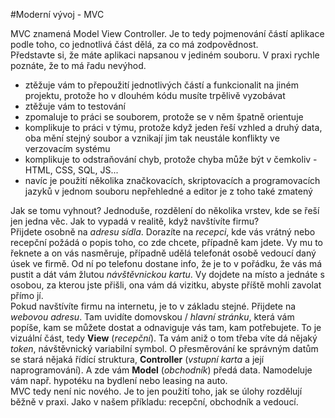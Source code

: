 #Moderní vývoj - MVC

MVC znamená Model View Controller. Je to tedy pojmenování částí aplikace podle toho, co jednotlivá část dělá, za co má zodpovědnost.
<br>
Představte si, že máte aplikaci napsanou v jediném souboru. V praxi rychle poznáte, že to má řadu nevýhod.
<br>
* ztěžuje vám to přepoužití jednotlivých částí a funkcionalit na jiném projektu, protože ho v dlouhém kódu musíte trpělivě vyzobávat
* ztěžuje vám to testování
* zpomaluje to práci se souborem, protože se v něm špatně orientuje
* komplikuje to práci v týmu, protože když jeden řeší vzhled a druhý data, oba mění stejný soubor a vznikají jim tak neustále konflikty ve verzovacím systému
* komplikuje to odstraňování chyb, protože chyba může být v čemkoliv - HTML, CSS, SQL, JS...
* navíc je použití několika značkovacích, skriptovacích a programovacích jazyků v jednom souboru nepřehledné a editor je z toho také zmatený

Jak se tomu vyhnout? Jednoduše, rozdělení do několika vrstev, kde se řeší jen jedna věc. Jak to vypadá v realitě, když navštívíte firmu?
<br>
Přijdete osobně na _adresu sídla_. Dorazíte na _recepci_, kde vás vrátný nebo recepční požádá o popis toho, co zde chcete, případně kam jdete. Vy mu to řeknete a on vás nasměruje, případně udělá telefonát osobě vedoucí daný úsek ve firmě. Od ní po telefonu dostane info, že je to v pořádku, že vás má pustit a dát vám žlutou _návštěvnickou kartu_. Vy dojdete na místo a jednáte s osobou, za kterou jste přišli, ona vám dá vizitku, abyste příště mohli zavolat přímo jí.
<br>
Pokud navštívíte firmu na internetu, je to v základu stejné. Přijdete na _webovou adresu_. Tam uvidíte domovskou / _hlavní stránku_, která vám popíše, kam se můžete dostat a odnaviguje vás tam, kam potřebujete. To je vizuální část, tedy **View** (_recepční_). Ta vám aniž o tom třeba víte dá nějaký _token_, návštěvnický variabilní symbol. O přesměrování ke správným datům se stará nějaká řídící struktura, **Controller** (_vstupní karta_ a její naprogramování). A zde vám **Model** (_obchodník_) předá data. Namodeluje vám např. hypotéku na bydlení nebo leasing na auto.
<br>
MVC tedy není nic nového. Je to jen použití toho, jak se úlohy rozdělují běžně v praxi. Jako v našem příkladu: recepční, obchodník a vedoucí.
